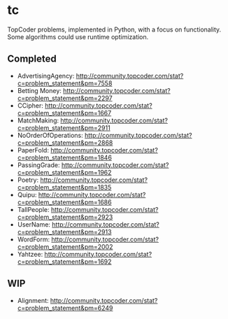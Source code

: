 tc
==

TopCoder problems, implemented in Python, with a focus on functionality.  Some algorithms could use runtime optimization.

Completed
---------
- AdvertisingAgency:   http://community.topcoder.com/stat?c=problem_statement&pm=7558
- Betting Money:       http://community.topcoder.com/stat?c=problem_statement&pm=2297
- CCipher:             http://community.topcoder.com/stat?c=problem_statement&pm=1667
- MatchMaking:         http://community.topcoder.com/stat?c=problem_statement&pm=2911
- NoOrderOfOperations: http://community.topcoder.com/stat?c=problem_statement&pm=2868
- PaperFold:           http://community.topcoder.com/stat?c=problem_statement&pm=1846
- PassingGrade:        http://community.topcoder.com/stat?c=problem_statement&pm=1962
- Poetry:              http://community.topcoder.com/stat?c=problem_statement&pm=1835
- Quipu:               http://community.topcoder.com/stat?c=problem_statement&pm=1686
- TallPeople:          http://community.topcoder.com/stat?c=problem_statement&pm=2923
- UserName:            http://community.topcoder.com/stat?c=problem_statement&pm=2913
- WordForm:            http://community.topcoder.com/stat?c=problem_statement&pm=2002
- Yahtzee:             http://community.topcoder.com/stat?c=problem_statement&pm=1692

WIP
---
- Alignment:           http://community.topcoder.com/stat?c=problem_statement&pm=6249